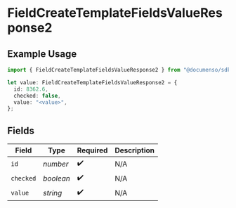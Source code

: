 # FieldCreateTemplateFieldsValueResponse2

## Example Usage

```typescript
import { FieldCreateTemplateFieldsValueResponse2 } from "@documenso/sdk-typescript/models/operations";

let value: FieldCreateTemplateFieldsValueResponse2 = {
  id: 8362.6,
  checked: false,
  value: "<value>",
};
```

## Fields

| Field              | Type               | Required           | Description        |
| ------------------ | ------------------ | ------------------ | ------------------ |
| `id`               | *number*           | :heavy_check_mark: | N/A                |
| `checked`          | *boolean*          | :heavy_check_mark: | N/A                |
| `value`            | *string*           | :heavy_check_mark: | N/A                |
